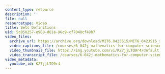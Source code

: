 ```yaml
---
content_type: resource
description: ''
file: null
resourcetype: Video
title: Sets Definitions
uid: 5c850257-e988-d01a-96c9-cf7048cf49b7
video_files:
  archive_url: https://archive.org/download/MIT6.042JS15/MIT6_042JS15_sets_def_ipod.mp4
  video_captions_file: /courses/6-042j-mathematics-for-computer-science-spring-2015/6fb1776630bd589195f6b305d235048c_KZ7jjLTQ9r4.vtt
  video_thumbnail_file: https://img.youtube.com/vi/KZ7jjLTQ9r4/default.jpg
  video_transcript_file: /courses/6-042j-mathematics-for-computer-science-spring-2015/a907c84be369b8d928b48a7920e913cc_KZ7jjLTQ9r4.pdf
video_metadata:
  youtube_id: KZ7jjLTQ9r4
---
```

